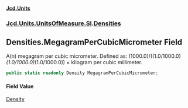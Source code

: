 #### [Jcd.Units](index.md 'index')
### [Jcd.Units.UnitsOfMeasure.SI](Jcd.Units.UnitsOfMeasure.SI.md 'Jcd.Units.UnitsOfMeasure.SI').[Densities](Densities.md 'Jcd.Units.UnitsOfMeasure.SI.Densities')

## Densities.MegagramPerCubicMicrometer Field

A(n) megagram per cubic micrometer. Defined as: (1000.0)/((1.0/1000.0)*(1.0/1000.0)*(1.0/1000.0)) × kilogram per cubic millimeter.

```csharp
public static readonly Density MegagramPerCubicMicrometer;
```

#### Field Value
[Density](Density.md 'Jcd.Units.UnitTypes.Density')